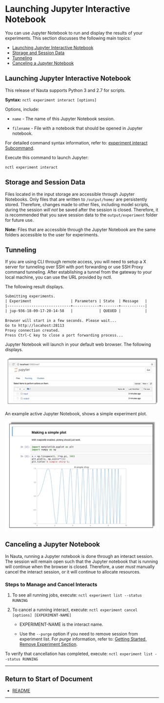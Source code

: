 # Launching Jupyter Interactive Notebook

You can use Jupyter Notebook to run and display the results of your experiments. This section discusses the following main topics:

 - [Launching Jupyter Interactive Notebook](#launching-jupyter-interactive-notebook)
 - [Storage and Session Data](#storage-and-session-data)  
 - [Tunneling](#tunneling)
 - [Canceling a Jupyter Notebook](#canceling-a-jupyter-notebook)

## Launching Jupyter Interactive Notebook

This release of Nauta supports Python 3 and 2.7 for scripts. 

**Syntax:** `nctl experiment interact [options]`

Options, include:

* `name` - The name of this Jupyter Notebook session. 

* `filename` - File with a notebook that should be opened in Jupyter notebook.

For detailed command syntax information, refer to: [experiment interact Subcommand](experiment.md#interact-Subcommand). 

Execute this command to launch Jupyter:

`nctl experiment interact`

## Storage and Session Data

Files located in the input storage are accessible through Jupyter Notebooks. Only files that are written to `/output/home/` are persistently stored. Therefore, changes made to other files, including model scripts, during the session _will not_ be saved after the session is closed. Therefore, it is recommended that you save session data to the `output/experiment` folder for future use.

**Note:** Files that are accessible through the Jupyter Notebook are the same folders accessible to the user for experiments.

## Tunneling

If you are using CLI through remote access, you will need to setup a X server for tunneling over SSH with port forwarding or use SSH Proxy command tunneling. After establishing a tunnel from the gateway to your local machine, you can use the URL provided by nctl.

The following result displays.

```
Submitting experiments.
| Experiment                  | Parameters | State  | Message   |
|-----------------------------+------------+--------+-----------|
| jup-936-18-09-17-20-14-58   |            | QUEUED |           | 

Browser will start in a few seconds. Please wait...
Go to http://locahost:28113
Proxy connection created.
Press Ctrl-C key to close a port forwarding process...
```
 
Jupyter Notebook will launch in your default web browser. The following displays. 

 ![](images/jupyter_dashbd.png)


An example active Jupyter Notebook, shows a simple experiment plot.
 
 ![](images/jupyter_plot.png)
 
## Canceling a Jupyter Notebook

In Nauta, running a Jupyter notebook is done through an interact session. The session will remain open such that the Jupyter notebook that is running will continue when the browser is closed. Therefore, a user _must_ manually cancel the interact session, or it will continue to allocate resources.
 
### Steps to Manage and Cancel Interacts

1. To see all running jobs, execute: `nctl experiment list --status RUNNING`

2. To cancel a running interact, execute: `nctl experiment cancel [options] [EXPERIMENT-NAME]`

   * EXPERIMENT-NAME is the interact name.
   
   * Use the `--purge` option if you need to remove session from experiment list. For _purge_ information, refer to: [Getting Started, Remove Experiment Section](../actions/getting_started.md).  
   
To verify that cancellation has completed, execute: `nctl experiment list --status RUNNING` 

----------------------

## Return to Start of Document

* [README](../README.md)

----------------------
